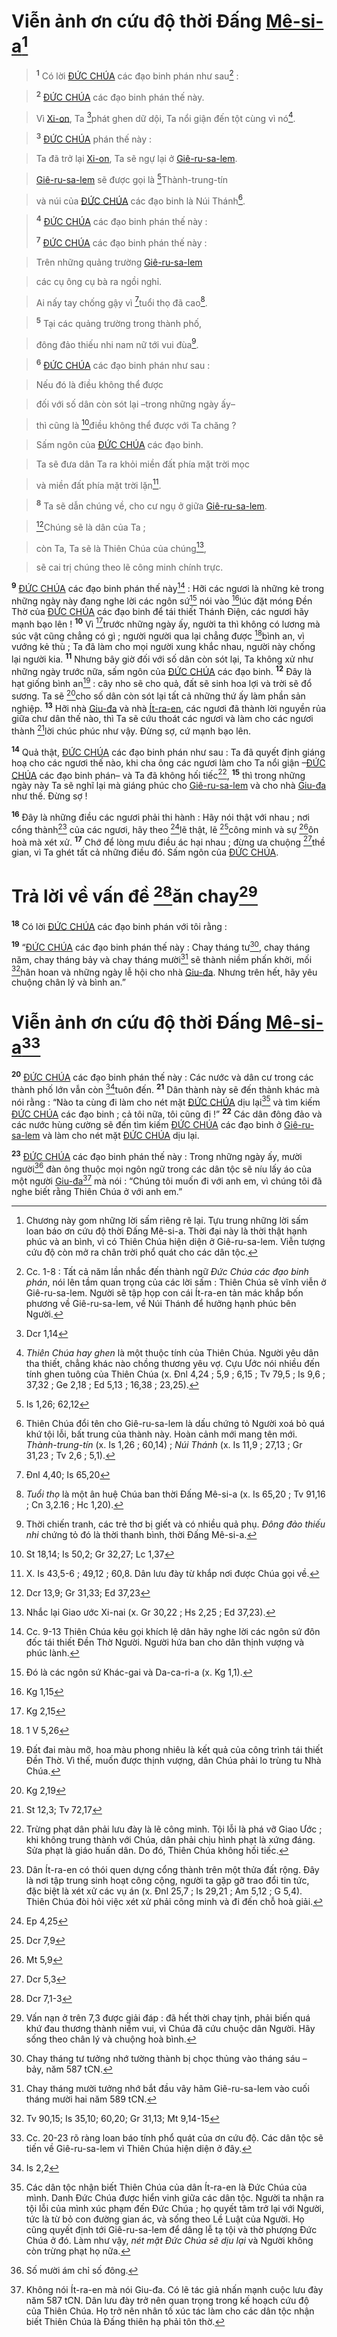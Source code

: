 # Viễn ảnh ơn cứu độ thời Đấng [Mê-si-a]()[^1-e7b50823-7945-4639-a110-7bd3335daa94]

> <sup><b>1</b></sup> Có lời [ĐỨC CHÚA]() các đạo binh phán như sau[^2-e7b50823-7945-4639-a110-7bd3335daa94] :
>


> <sup><b>2</b></sup> [ĐỨC CHÚA]() các đạo binh phán thế này.
>


> Vì [Xi-on](), Ta [^1@-e7b50823-7945-4639-a110-7bd3335daa94]phát ghen dữ dội, Ta nổi giận đến tột cùng vì nó[^3-e7b50823-7945-4639-a110-7bd3335daa94].
>


> <sup><b>3</b></sup> [ĐỨC CHÚA]() phán thế này :
>


> Ta đã trở lại [Xi-on](), Ta sẽ ngự lại ở [Giê-ru-sa-lem]().
>


> [Giê-ru-sa-lem]() sẽ được gọi là [^2@-e7b50823-7945-4639-a110-7bd3335daa94]Thành-trung-tín
>


> và núi của [ĐỨC CHÚA]() các đạo binh là Núi Thánh[^4-e7b50823-7945-4639-a110-7bd3335daa94].
>


> <sup><b>4</b></sup> [ĐỨC CHÚA]() các đạo binh phán thế này :
> 
> <sup><b>7</b></sup> [ĐỨC CHÚA]() các đạo binh phán thế này :
>


> Trên những quảng trường [Giê-ru-sa-lem]()
>


> các cụ ông cụ bà ra ngồi nghỉ.
>


> Ai nấy tay chống gậy vì [^3@-e7b50823-7945-4639-a110-7bd3335daa94]tuổi thọ đã cao[^5-e7b50823-7945-4639-a110-7bd3335daa94].
>


> <sup><b>5</b></sup> Tại các quảng trường trong thành phố,
>


> đông đảo thiếu nhi nam nữ tới vui đùa[^6-e7b50823-7945-4639-a110-7bd3335daa94].
>


> <sup><b>6</b></sup> [ĐỨC CHÚA]() các đạo binh phán như sau :
>


> Nếu đó là điều không thể được
>


> đối với số dân còn sót lại –trong những ngày ấy–
>


> thì cũng là [^4@-e7b50823-7945-4639-a110-7bd3335daa94]điều không thể được với Ta chăng ?
>


> Sấm ngôn của [ĐỨC CHÚA]() các đạo binh.
>


> Ta sẽ đưa dân Ta ra khỏi miền đất phía mặt trời mọc
>


> và miền đất phía mặt trời lặn[^7-e7b50823-7945-4639-a110-7bd3335daa94].
>


> <sup><b>8</b></sup> Ta sẽ dẫn chúng về, cho cư ngụ ở giữa [Giê-ru-sa-lem]().
>


> [^5@-e7b50823-7945-4639-a110-7bd3335daa94]Chúng sẽ là dân của Ta ;
>


> còn Ta, Ta sẽ là Thiên Chúa của chúng[^8-e7b50823-7945-4639-a110-7bd3335daa94],
>


> sẽ cai trị chúng theo lẽ công minh chính trực.
>

<sup><b>9</b></sup> [ĐỨC CHÚA]() các đạo binh phán thế này[^9-e7b50823-7945-4639-a110-7bd3335daa94] : Hỡi các ngươi là những kẻ trong những ngày này đang nghe lời các ngôn sứ[^10-e7b50823-7945-4639-a110-7bd3335daa94] nói vào [^6@-e7b50823-7945-4639-a110-7bd3335daa94]lúc đặt móng Đền Thờ của [ĐỨC CHÚA]() các đạo binh để tái thiết Thánh Điện, các ngươi hãy mạnh bạo lên ! <sup><b>10</b></sup> Vì [^7@-e7b50823-7945-4639-a110-7bd3335daa94]trước những ngày ấy, người ta thì không có lương mà súc vật cũng chẳng có gì ; người người qua lại chẳng được [^8@-e7b50823-7945-4639-a110-7bd3335daa94]bình an, vì vướng kẻ thù ; Ta đã làm cho mọi người xung khắc nhau, người này chống lại người kia. <sup><b>11</b></sup> Nhưng bây giờ đối với số dân còn sót lại, Ta không xử như những ngày trước nữa, sấm ngôn của [ĐỨC CHÚA]() các đạo binh. <sup><b>12</b></sup> Đây là hạt giống bình an[^11-e7b50823-7945-4639-a110-7bd3335daa94] : cây nho sẽ cho quả, đất sẽ sinh hoa lợi và trời sẽ đổ sương. Ta sẽ [^9@-e7b50823-7945-4639-a110-7bd3335daa94]cho số dân còn sót lại tất cả những thứ ấy làm phần sản nghiệp. <sup><b>13</b></sup> Hỡi nhà [Giu-đa]() và nhà [Ít-ra-en](), các ngươi đã thành lời nguyền rủa giữa chư dân thế nào, thì Ta sẽ cứu thoát các ngươi và làm cho các ngươi thành [^10@-e7b50823-7945-4639-a110-7bd3335daa94]lời chúc phúc như vậy. Đừng sợ, cứ mạnh bạo lên.

<sup><b>14</b></sup> Quả thật, [ĐỨC CHÚA]() các đạo binh phán như sau : Ta đã quyết định giáng hoạ cho các ngươi thế nào, khi cha ông các ngươi làm cho Ta nổi giận –[ĐỨC CHÚA]() các đạo binh phán– và Ta đã không hối tiếc[^12-e7b50823-7945-4639-a110-7bd3335daa94], <sup><b>15</b></sup> thì trong những ngày này Ta sẽ nghĩ lại mà giáng phúc cho [Giê-ru-sa-lem]() và cho nhà [Giu-đa]() như thế. Đừng sợ !

<sup><b>16</b></sup> Đây là những điều các ngươi phải thi hành : Hãy nói thật với nhau ; nơi cổng thành[^13-e7b50823-7945-4639-a110-7bd3335daa94] của các ngươi, hãy theo [^11@-e7b50823-7945-4639-a110-7bd3335daa94]lẽ thật, lẽ [^12@-e7b50823-7945-4639-a110-7bd3335daa94]công minh và sự [^13@-e7b50823-7945-4639-a110-7bd3335daa94]ôn hoà mà xét xử. <sup><b>17</b></sup> Chớ để lòng mưu điều ác hại nhau ; đừng ưa chuộng [^14@-e7b50823-7945-4639-a110-7bd3335daa94]thề gian, vì Ta ghét tất cả những điều đó. Sấm ngôn của [ĐỨC CHÚA]().


# Trả lời về vấn đề [^15@-e7b50823-7945-4639-a110-7bd3335daa94]ăn chay[^14-e7b50823-7945-4639-a110-7bd3335daa94]
<sup><b>18</b></sup> Có lời [ĐỨC CHÚA]() các đạo binh phán với tôi rằng :

<sup><b>19</b></sup> “[ĐỨC CHÚA]() các đạo binh phán thế này : Chay tháng tư[^15-e7b50823-7945-4639-a110-7bd3335daa94], chay tháng năm, chay tháng bảy và chay tháng mười[^16-e7b50823-7945-4639-a110-7bd3335daa94] sẽ thành niềm phấn khởi, mối [^16@-e7b50823-7945-4639-a110-7bd3335daa94]hân hoan và những ngày lễ hội cho nhà [Giu-đa](). Nhưng trên hết, hãy yêu chuộng chân lý và bình an.”


# Viễn ảnh ơn cứu độ thời Đấng [Mê-si-a]()[^17-e7b50823-7945-4639-a110-7bd3335daa94]
<sup><b>20</b></sup> [ĐỨC CHÚA]() các đạo binh phán thế này : Các nước và dân cư trong các thành phố lớn vẫn còn [^17@-e7b50823-7945-4639-a110-7bd3335daa94]tuôn đến. <sup><b>21</b></sup> Dân thành này sẽ đến thành khác mà nói rằng : “Nào ta cùng đi làm cho nét mặt [ĐỨC CHÚA]() dịu lại[^18-e7b50823-7945-4639-a110-7bd3335daa94] và tìm kiếm [ĐỨC CHÚA]() các đạo binh ; cả tôi nữa, tôi cũng đi !” <sup><b>22</b></sup> Các dân đông đảo và các nước hùng cường sẽ đến tìm kiếm [ĐỨC CHÚA]() các đạo binh ở [Giê-ru-sa-lem]() và làm cho nét mặt [ĐỨC CHÚA]() dịu lại.

<sup><b>23</b></sup> [ĐỨC CHÚA]() các đạo binh phán thế này : Trong những ngày ấy, mười người[^19-e7b50823-7945-4639-a110-7bd3335daa94] đàn ông thuộc mọi ngôn ngữ trong các dân tộc sẽ níu lấy áo của một người [Giu-đa]()[^20-e7b50823-7945-4639-a110-7bd3335daa94] mà nói : “Chúng tôi muốn đi với anh em, vì chúng tôi đã nghe biết rằng Thiên Chúa ở với anh em.”

[^1-e7b50823-7945-4639-a110-7bd3335daa94]: Chương này gom những lời sấm riêng rẽ lại. Tựu trung những lời sấm loan báo ơn cứu độ thời Đấng Mê-si-a. Thời đại này là thời thật hạnh phúc và an bình, vì có Thiên Chúa hiện diện ở Giê-ru-sa-lem. Viễn tượng cứu độ còn mở ra chân trời phổ quát cho các dân tộc.
[^2-e7b50823-7945-4639-a110-7bd3335daa94]: Cc. 1-8 : Tất cả năm lần nhắc đến thành ngữ *Đức Chúa các đạo binh phán*, nói lên tầm quan trọng của các lời sấm : Thiên Chúa sẽ vĩnh viễn ở Giê-ru-sa-lem. Người sẽ tập họp con cái Ít-ra-en tản mác khắp bốn phương về Giê-ru-sa-lem, về Núi Thánh để hưởng hạnh phúc bên Người.
[^3-e7b50823-7945-4639-a110-7bd3335daa94]: *Thiên Chúa hay ghen* là một thuộc tính của Thiên Chúa. Người yêu dân tha thiết, chẳng khác nào chồng thương yêu vợ. Cựu Ước nói nhiều đến tính ghen tuông của Thiên Chúa (x. Đnl 4,24 ; 5,9 ; 6,15 ; Tv 79,5 ; Is 9,6 ; 37,32 ; Ge 2,18 ; Ed 5,13 ; 16,38 ; 23,25).
[^4-e7b50823-7945-4639-a110-7bd3335daa94]: Thiên Chúa đổi tên cho Giê-ru-sa-lem là dấu chứng tỏ Người xoá bỏ quá khứ tội lỗi, bất trung của thành này. Hoàn cảnh mới mang tên mới. *Thành-trung-tín* (x. Is 1,26 ; 60,14) ; *Núi Thánh* (x. Is 11,9 ; 27,13 ; Gr 31,23 ; Tv 2,6 ; 5,1).
[^5-e7b50823-7945-4639-a110-7bd3335daa94]: *Tuổi thọ* là một ân huệ Chúa ban thời Đấng Mê-si-a (x. Is 65,20 ; Tv 91,16 ; Cn 3,2.16 ; Hc 1,20).
[^6-e7b50823-7945-4639-a110-7bd3335daa94]: Thời chiến tranh, các trẻ thơ bị giết và có nhiều quả phụ. *Đông đảo thiếu nhi* chứng tỏ đó là thời thanh bình, thời Đấng Mê-si-a.
[^7-e7b50823-7945-4639-a110-7bd3335daa94]: X. Is 43,5-6 ; 49,12 ; 60,8. Dân lưu đày từ khắp nơi được Chúa gọi về.
[^8-e7b50823-7945-4639-a110-7bd3335daa94]: Nhắc lại Giao ước Xi-nai (x. Gr 30,22 ; Hs 2,25 ; Ed 37,23).
[^9-e7b50823-7945-4639-a110-7bd3335daa94]: Cc. 9-13 Thiên Chúa kêu gọi khích lệ dân hãy nghe lời các ngôn sứ đôn đốc tái thiết Đền Thờ Người. Người hứa ban cho dân thịnh vượng và phúc lành.
[^10-e7b50823-7945-4639-a110-7bd3335daa94]: Đó là các ngôn sứ Khác-gai và Da-ca-ri-a (x. Kg 1,1).
[^11-e7b50823-7945-4639-a110-7bd3335daa94]: Đất đai màu mỡ, hoa màu phong nhiêu là kết quả của công trình tái thiết Đền Thờ. Vì thế, muốn được thịnh vượng, dân Chúa phải lo trùng tu Nhà Chúa.
[^12-e7b50823-7945-4639-a110-7bd3335daa94]: Trừng phạt dân phải lưu đày là lẽ công minh. Tội lỗi là phá vỡ Giao Ước ; khi không trung thành với Chúa, dân phải chịu hình phạt là xứng đáng. Sửa phạt là giáo huấn dân. Do đó, Thiên Chúa không hối tiếc.
[^13-e7b50823-7945-4639-a110-7bd3335daa94]: Dân Ít-ra-en có thói quen dựng cổng thành trên một thửa đất rộng. Đây là nơi tập trung sinh hoạt công cộng, người ta gặp gỡ trao đổi tin tức, đặc biệt là xét xử các vụ án (x. Đnl 25,7 ; Is 29,21 ; Am 5,12 ; G 5,4). Thiên Chúa đòi hỏi việc xét xử phải công minh và đi đến chỗ hoà giải.
[^14-e7b50823-7945-4639-a110-7bd3335daa94]: Vấn nạn ở trên 7,3 được giải đáp : đã hết thời chay tịnh, phải biến quá khứ đau thương thành niềm vui, vì Chúa đã cứu chuộc dân Người. Hãy sống theo chân lý và chuộng hoà bình.
[^15-e7b50823-7945-4639-a110-7bd3335daa94]: Chay tháng tư tưởng nhớ tường thành bị chọc thủng vào tháng sáu – bảy, năm 587 tCN.
[^16-e7b50823-7945-4639-a110-7bd3335daa94]: Chay tháng mười tưởng nhớ bắt đầu vây hãm Giê-ru-sa-lem vào cuối tháng mười hai năm 589 tCN.
[^17-e7b50823-7945-4639-a110-7bd3335daa94]: Cc. 20-23 rõ ràng loan báo tính phổ quát của ơn cứu độ. Các dân tộc sẽ tiến về Giê-ru-sa-lem vì Thiên Chúa hiện diện ở đây.
[^18-e7b50823-7945-4639-a110-7bd3335daa94]: Các dân tộc nhận biết Thiên Chúa của dân Ít-ra-en là Đức Chúa của mình. Danh Đức Chúa được hiển vinh giữa các dân tộc. Người ta nhận ra tội lỗi của mình xúc phạm đến Đức Chúa ; họ quyết tâm trở lại với Người, tức là từ bỏ con đường gian ác, và sống theo Lề Luật của Người. Họ cũng quyết định tới Giê-ru-sa-lem để dâng lễ tạ tội và thờ phượng Đức Chúa ở đó. Làm như vậy, *nét mặt Đức Chúa sẽ dịu lại* và Người không còn trừng phạt họ nữa.
[^19-e7b50823-7945-4639-a110-7bd3335daa94]: Số mười ám chỉ số đông.
[^20-e7b50823-7945-4639-a110-7bd3335daa94]: Không nói Ít-ra-en mà nói Giu-đa. Có lẽ tác giả nhấn mạnh cuộc lưu đày năm 587 tCN. Dân lưu đày trở nên quan trọng trong kế hoạch cứu độ của Thiên Chúa. Họ trở nên nhân tố xúc tác làm cho các dân tộc nhận biết Thiên Chúa là Đấng thiên hạ phải tôn thờ.
[^1@-e7b50823-7945-4639-a110-7bd3335daa94]: Dcr 1,14
[^2@-e7b50823-7945-4639-a110-7bd3335daa94]: Is 1,26; 62,12
[^3@-e7b50823-7945-4639-a110-7bd3335daa94]: Đnl 4,40; Is 65,20
[^4@-e7b50823-7945-4639-a110-7bd3335daa94]: St 18,14; Is 50,2; Gr 32,27; Lc 1,37
[^5@-e7b50823-7945-4639-a110-7bd3335daa94]: Dcr 13,9; Gr 31,33; Ed 37,23
[^6@-e7b50823-7945-4639-a110-7bd3335daa94]: Kg 1,15
[^7@-e7b50823-7945-4639-a110-7bd3335daa94]: Kg 2,15
[^8@-e7b50823-7945-4639-a110-7bd3335daa94]: 1 V 5,26
[^9@-e7b50823-7945-4639-a110-7bd3335daa94]: Kg 2,19
[^10@-e7b50823-7945-4639-a110-7bd3335daa94]: St 12,3; Tv 72,17
[^11@-e7b50823-7945-4639-a110-7bd3335daa94]: Ep 4,25
[^12@-e7b50823-7945-4639-a110-7bd3335daa94]: Dcr 7,9
[^13@-e7b50823-7945-4639-a110-7bd3335daa94]: Mt 5,9
[^14@-e7b50823-7945-4639-a110-7bd3335daa94]: Dcr 5,3
[^15@-e7b50823-7945-4639-a110-7bd3335daa94]: Dcr 7,1-3
[^16@-e7b50823-7945-4639-a110-7bd3335daa94]: Tv 90,15; Is 35,10; 60,20; Gr 31,13; Mt 9,14-15
[^17@-e7b50823-7945-4639-a110-7bd3335daa94]: Is 2,2